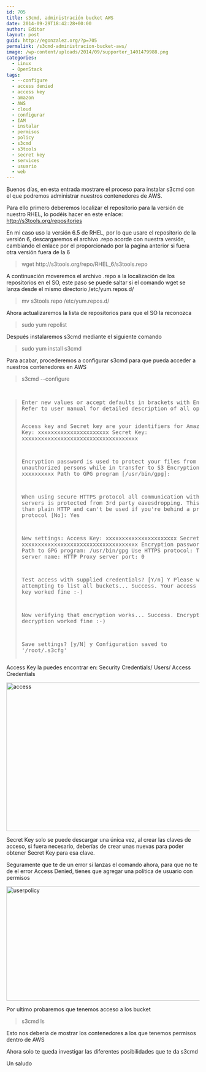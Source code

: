 ```yaml
---
id: 705
title: s3cmd, administración bucket AWS
date: 2014-09-29T18:42:28+00:00
author: Editor
layout: post
guid: http://egonzalez.org/?p=705
permalink: /s3cmd-administracion-bucket-aws/
image: /wp-content/uploads/2014/09/supporter_1401479988.png
categories:
  - Linux
  - OpenStack
tags:
  - --configure
  - access denied
  - access key
  - amazon
  - AWS
  - cloud
  - configurar
  - IAM
  - instalar
  - permisos
  - policy
  - s3cmd
  - s3tools
  - secret key
  - services
  - usuario
  - web
---
```

Buenos días, en esta entrada mostrare el proceso para instalar s3cmd con el que podremos administrar nuestros contenedores de AWS.<!--more-->

Para ello primero deberemos localizar el repositorio para la versión de nuestro RHEL, lo podéis hacer en este enlace: <a title="Repositorios s3tools" href="http://s3tools.org/repositories" target="_blank">http://s3tools.org/repositories</a>

En mi caso uso la versión 6.5 de RHEL, por lo que usare el repositorio de la versión 6, descargaremos el archivo .repo acorde con nuestra versión, cambiando el enlace por el proporcionado por la pagina anterior si fuera otra versión fuera de la 6
<blockquote>wget http://s3tools.org/repo/RHEL_6/s3tools.repo</blockquote>
A continuación moveremos el archivo .repo a la localización de los repositorios en el SO, este paso se puede saltar si el comando wget se lanza desde el mismo directorio /etc/yum.repos.d/
<blockquote>mv s3tools.repo /etc/yum.repos.d/</blockquote>
Ahora actualizaremos la lista de repositorios para que el SO la reconozca
<blockquote>sudo yum repolist</blockquote>
Después instalaremos s3cmd mediante el siguiente comando
<blockquote>sudo yum install s3cmd</blockquote>
Para acabar, procederemos a configurar s3cmd para que pueda acceder a nuestros contenedores en AWS
<blockquote>s3cmd --configure</blockquote>
&nbsp;
<blockquote>
<pre>Enter new values or accept defaults in <span id="IL_AD1" class="IL_AD">brackets</span> with Enter.
Refer to user manual for detailed description of all options.

Access key and Secret key are your identifiers for Amazon S3
Access Key: xxxxxxxxxxxxxxxxxxxxxx
Secret Key: xxxxxxxxxxxxxxxxxxxxxxxxxxxxxxxxxxxx

Encryption password is used to protect your files from reading
by unauthorized persons while in transfer to S3
Encryption password: xxxxxxxxxx
Path to GPG program [/usr/bin/gpg]:

When using secure HTTPS protocol all communication with Amazon S3
servers is protected from 3rd party eavesdropping. This method is
slower than plain HTTP and can't be used if you're behind a proxy
Use HTTPS protocol [No]: Yes

New settings:
  Access Key: xxxxxxxxxxxxxxxxxxxxxx
  Secret Key: xxxxxxxxxxxxxxxxxxxxxxxxxxxxxxxxxxxx
  Encryption password: xxxxxxxxxx
  Path to GPG program: /usr/bin/gpg
  Use HTTPS protocol: True
  HTTP Proxy server name:
  HTTP Proxy server port: 0

Test access with supplied credentials? [Y/n] Y
Please wait, attempting to list all buckets...
Success. Your access key and secret key worked fine :-)

Now verifying that encryption works...
Success. Encryption and decryption worked fine :-)

Save settings? [y/N] y
Configuration saved to '/root/.s3cfg'</pre>
</blockquote>
Access Key la puedes encontrar en: Security Credentials/ Users/ Access Credentials

<a href="http://vps38574.vps.ovh.ca/wp-content/uploads/2014/09/access.png"><img class="aligncenter size-full wp-image-708" src="http://vps38574.vps.ovh.ca/wp-content/uploads/2014/09/access.png" alt="access" width="1000" height="387" /></a>

Secret Key solo se puede descargar una única vez, al crear las claves de acceso, si fuera necesario, deberías de crear unas nuevas para poder obtener Secret Key para esa clave.

Seguramente que te de un error si lanzas el comando ahora, para que no te de el error Access Denied, tienes que agregar una política de usuario con permisos

<a href="http://vps38574.vps.ovh.ca/wp-content/uploads/2014/09/userpolicy.png"><img class="aligncenter size-full wp-image-709" src="http://vps38574.vps.ovh.ca/wp-content/uploads/2014/09/userpolicy.png" alt="userpolicy" width="1020" height="298" /></a>

Por ultimo probaremos que tenemos acceso a los bucket
<blockquote>s3cmd ls</blockquote>
Esto nos debería de mostrar los contenedores a los que tenemos permisos dentro de AWS

Ahora solo te queda investigar las diferentes posibilidades que te da s3cmd

Un saludo

&nbsp;

&nbsp;